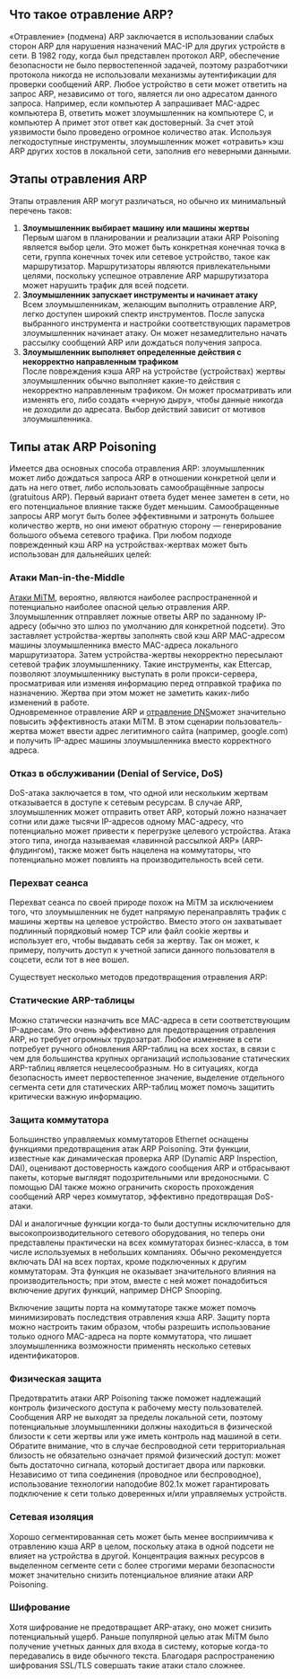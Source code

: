 
## Что такое отравление ARP?

  
«Отравление» (подмена) ARP заключается в использовании слабых сторон ARP для нарушения назначений MAC-IP для других устройств в сети. В 1982 году, когда был представлен протокол ARP, обеспечение безопасности не было первостепенной задачей, поэтому разработчики протокола никогда не использовали механизмы аутентификации для проверки сообщений ARP. Любое устройство в сети может ответить на запрос ARP, независимо от того, является ли оно адресатом данного запроса. Например, если компьютер A запрашивает MAC-адрес компьютера B, ответить может злоумышленник на компьютере C, и компьютер A примет этот ответ как достоверный. За счет этой уязвимости было проведено огромное количество атак. Используя легкодоступные инструменты, злоумышленник может «отравить» кэш ARP других хостов в локальной сети, заполнив его неверными данными.

##   Этапы отравления ARP

  
Этапы отравления ARP могут различаться, но обычно их минимальный перечень таков:  
  

1.  **Злоумышленник выбирает машину или машины жертвы**  
    Первым шагом в планировании и реализации атаки ARP Poisoning является выбор цели. Это может быть конкретная конечная точка в сети, группа конечных точек или сетевое устройство, такое как маршрутизатор. Маршрутизаторы являются привлекательными целями, поскольку успешное отравление ARP маршрутизатора может нарушить трафик для всей подсети.
2.  **Злоумышленник запускает инструменты и начинает атаку**  
    Всем злоумышленникам, желающим выполнить отравление ARP, легко доступен широкий спектр инструментов. После запуска выбранного инструмента и настройки соответствующих параметров злоумышленник начинает атаку. Он может незамедлительно начать рассылку сообщений ARP или дождаться получения запроса.
3.  **Злоумышленник выполняет определенные действия с некорректно направленным трафиком**  
    После повреждения кэша ARP на устройстве (устройствах) жертвы злоумышленник обычно выполняет какие-то действия с некорректно направленным трафиком. Он может просматривать или изменять его, либо создать «черную дыру», чтобы данные никогда не доходили до адресата. Выбор действий зависит от мотивов злоумышленника.



## Типы атак ARP Poisoning

  
Имеется два основных способа отравления ARP: злоумышленник может либо дождаться запроса ARP в отношении конкретной цели и дать на него ответ, либо использовать самообращённые запросы (gratuitous ARP). Первый вариант ответа будет менее заметен в сети, но его потенциальное влияние также будет меньшим. Cамообращенные запросы ARP могут быть более эффективными и затронуть большее количество жертв, но они имеют обратную сторону — генерирование большого объема сетевого трафика. При любом подходе поврежденный кэш ARP на устройствах-жертвах может быть использован для дальнейших целей:  
  

### Атаки Man-in-the-Middle

  
[Атаки MiTM](https://habr.com/ru/company/varonis/blog/526632/), вероятно, являются наиболее распространенной и потенциально наиболее опасной целью отравления ARP. Злоумышленник отправляет ложные ответы ARP по заданному IP-адресу (обычно это шлюз по умолчанию для конкретной подсети). Это заставляет устройства-жертвы заполнять свой кэш ARP MAC-адресом машины злоумышленника вместо MAC-адреса локального маршрутизатора. Затем устройства-жертвы некорректно пересылают сетевой трафик злоумышленнику. Такие инструменты, как Ettercap, позволяют злоумышленнику выступать в роли прокси-сервера, просматривая или изменяя информацию перед отправкой трафика по назначению. Жертва при этом может не заметить каких-либо изменений в работе.  
Одновременное отравление ARP и [отравление DNS](https://habr.com/ru/company/varonis/blog/555330/)может значительно повысить эффективность атаки MiTM. В этом сценарии пользователь-жертва может ввести адрес легитимного сайта (например, google.com) и получить IP-адрес машины злоумышленника вместо корректного адреса.  
  

### Отказ в обслуживании (Denial of Service, DoS)

  
DoS-атака заключается в том, что одной или нескольким жертвам отказывается в доступе к сетевым ресурсам. В случае ARP, злоумышленник может отправить ответ ARP, который ложно назначает сотни или даже тысячи IP-адресов одному MAC-адресу, что потенциально может привести к перегрузке целевого устройства. Атака этого типа, иногда называемая «лавинной рассылкой ARP» (ARP-флудингом), также может быть нацелена на коммутаторы, что потенциально может повлиять на производительность всей сети.  
  

### Перехват сеанса

  
Перехват сеанса по своей природе похож на MiTM за исключением того, что злоумышленник не будет напрямую перенаправлять трафик с машины жертвы на целевое устройство. Вместо этого он захватывает подлинный порядковый номер TCP или файл cookie жертвы и использует его, чтобы выдавать себя за жертву. Так он может, к примеру, получить доступ к учетной записи данного пользователя в соцсети, если тот в нее вошел.


Cуществует несколько методов предотвращения отравления ARP:  
  

### Статические ARP-таблицы

  
Можно статически назначить все MAC-адреса в сети соответствующим IP-адресам. Это очень эффективно для предотвращения отравления ARP, но требует огромных трудозатрат. Любое изменение в сети потребует ручного обновления ARP-таблиц на всех хостах, в связи с чем для большинства крупных организаций использование статических ARP-таблиц является нецелесообразным. Но в ситуациях, когда безопасность имеет первостепенное значение, выделение отдельного сегмента сети для статических ARP-таблиц может помочь защитить критически важную информацию.  
  

### Защита коммутатора

  
Большинство управляемых коммутаторов Ethernet оснащены функциями предотвращения атак ARP Poisoning. Эти функции, известные как динамическая проверка ARP (Dynamic ARP Inspection, DAI), оценивают достоверность каждого сообщения ARP и отбрасывают пакеты, которые выглядят подозрительными или вредоносными. С помощью DAI также можно ограничить скорость прохождения сообщений ARP через коммутатор, эффективно предотвращая DoS-атаки.  
  
DAI и аналогичные функции когда-то были доступны исключительно для высокопроизводительного сетевого оборудования, но теперь они представлены практически на всех коммутаторах бизнес-класса, в том числе используемых в небольших компаниях. Обычно рекомендуется включать DAI на всех портах, кроме подключенных к другим коммутаторам. Эта функция не оказывает значительного влияния на производительность; при этом, вместе с ней может понадобиться включение других функций, например DHCP Snooping.  
  
Включение защиты порта на коммутаторе также может помочь минимизировать последствия отравления кэша ARP. Защиту порта можно настроить таким образом, чтобы разрешить использование только одного MAC-адреса на порте коммутатора, что лишает злоумышленника возможности применять несколько сетевых идентификаторов.  
  

### Физическая защита

  
Предотвратить атаки ARP Poisoning также поможет надлежащий контроль физического доступа к рабочему месту пользователей. Сообщения ARP не выходят за пределы локальной сети, поэтому потенциальные злоумышленники должны находиться в физической близости к сети жертвы или уже иметь контроль над машиной в сети. Обратите внимание, что в случае беспроводной сети территориальная близость не обязательно означает прямой физический доступ: может быть достаточно сигнала, который достигает двора или парковки. Независимо от типа соединения (проводное или беспроводное), использование технологии наподобие 802.1x может гарантировать подключение к сети только доверенных и/или управляемых устройств.  
  

### Сетевая изоляция

  
Хорошо сегментированная сеть может быть менее восприимчива к отравлению кэша ARP в целом, поскольку атака в одной подсети не влияет на устройства в другой. Концентрация важных ресурсов в выделенном сегменте сети с более строгими мерами безопасности может значительно снизить потенциальное влияние атаки ARP Poisoning.  
  

### Шифрование

  
Хотя шифрование не предотвращает ARP-атаку, оно может снизить потенциальный ущерб. Раньше популярной целью атак MiTM было получение учетных данных для входа в систему, которые когда-то передавались в виде обычного текста. Благодаря распространению шифрования SSL/TLS совершать такие атаки стало сложнее.